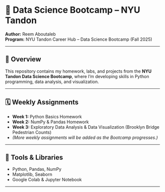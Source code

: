 # 💜 Data Science Bootcamp – NYU Tandon

**Author:** Reem Aboutaleb  
**Program:** NYU Tandon Career Hub – Data Science Bootcamp (Fall 2025)

---

## 📘 Overview
This repository contains my homework, labs, and projects from the **NYU Tandon Data Science Bootcamp**, where I’m developing skills in Python programming, data analysis, and visualization.

---

## 🗓️ Weekly Assignments

- **Week 1:** Python Basics Homework  
- **Week 2:** NumPy & Pandas Homework  
- **Week 3:** Exploratory Data Analysis & Data Visualization (Brooklyn Bridge Pedestrian Counts)  
- *(More weekly assignments will be added as the Bootcamp progresses.)*

---

## 🧠 Tools & Libraries
- Python, Pandas, NumPy  
- Matplotlib, Seaborn  
- Google Colab & Jupyter Notebook  

---
